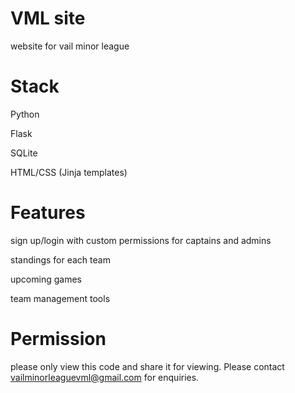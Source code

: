 # VML site

website for vail minor league

# Stack

Python

Flask

SQLite

HTML/CSS (Jinja templates)

# Features

sign up/login with custom permissions for captains and admins

standings for each team

upcoming games

team management tools

# Permission

please only view this code and share it for viewing. Please contact vailminorleaguevml@gmail.com for enquiries.